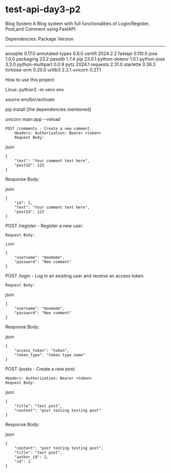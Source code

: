 # test-api-day3-p2

Blog System
A Blog system with full functionalities of Login/Register, Post,and Comment using FastAPI.



Dependencies:
Package            Version
------------------ --------
aiosqlite          0.17.0
annotated-types    0.6.0
certifi            2024.2.2
fastapi            0.110.0
jose               1.0.0
packaging          23.2
passlib            1.7.4
pip                23.0.1
python-dotenv      1.0.1
python-jose        3.3.0
python-multipart   0.0.9
pytz               2024.1
requests           2.31.0
starlette          0.36.3
tortoise-orm       0.20.0
urllib3            2.2.1
uvicorn            0.27.1




How to use this project:

Linux: python3 -m venv env

source env/bin/activate

pip install [the dependencies mentioned]

uvicorn main:app --reload


    POST /comments - Create a new comment.
        Headers: Authorization: Bearer <token>
        Request Body:

json

    {
        "text": "Your comment text here",
        "postId": 123
    }

Response Body:

json

    {
        "id": 1,
        "text": "Your comment text here",
        "postId": 123
    }

POST /register - Register a new user.

    Request Body:

    json

    {
        "username": "moomomo",
        "password": "New comment"
    }

POST /login - Log in an existing user and receive an access token.

    Request Body:

json

    {
        "username": "moomomo",
        "password": "New comment"
    }

Response Body:

json

    {
        "access_token": "token",
        "token_type": "token type name"
    }

POST /posts - Create a new post.

    Headers: Authorization: Bearer <token>
    Request Body:

json
    
    {
        "title": "test post",
        "content": "post testing testing post"
    }

Response Body:

json

    {
        "content": "post testing testing post",
        "title": "test post",
        "author_id": 2,
        "id": 1
    }
